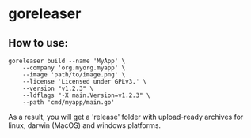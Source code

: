 # goreleaser

## How to use:
```
goreleaser build --name 'MyApp' \
	--company 'org.myorg.myapp' \
	--image 'path/to/image.png' \
	--license 'Licensed under GPLv3.' \
	--version "v1.2.3" \
	--ldflags "-X main.Version=v1.2.3" \
	--path 'cmd/myapp/main.go'
```
As a result, you will get a 'release' folder with upload-ready archives for linux, darwin (MacOS) and windows platforms.
